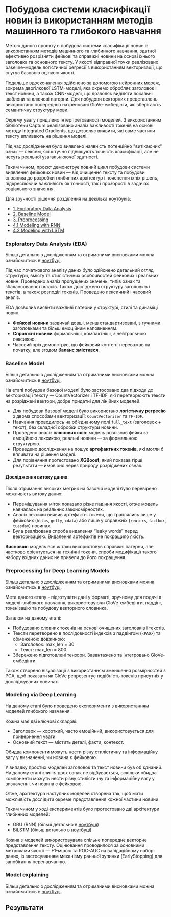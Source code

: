 # Побудова системи класифікації новин із використанням методів машинного та глибокого навчання

Метою даного проєкту є побудова системи класифікації новин із використанням методів машинного та глибинного навчання,
здатної ефективно розрізняти фейкові та справжні новини на основі їхнього заголовка та основного тексту. У якості
відправної точки реалізовано baseline-модель логістичної регресії з використанням векторизації, що
слугує базовою оцінкою якості.

Подальше вдосконалення здійснено за допомогою нейронних мереж, зокрема двогілкової LSTM-моделі, яка окремо обробляє
заголовок і текст новини, а також CNN-моделі, що дозволяє виділяти локальні шаблони та ключові патерни. Для побудови
векторних представлень використано попередньо натреновані GloVe-ембедінги, які зберігають семантичну структуру мови.

Окрему увагу приділено інтерпретованості моделей. З використанням бібліотеки Captum реалізовано аналіз важливості
токенів на основі методу Integrated Gradients, що дозволяє виявити, які саме частини тексту впливають на рішення моделі.

Під час дослідження було виявлено наявність потенційно "витікаючих" ознак — лексем, які штучно підвищують точність
класифікації, але не несуть реальної узагальнюючої здатності.

Таким чином, проєкт демонструє повний цикл побудови системи виявлення фейкових новин — від очищення тексту та побудови
словника до розробки глибинних архітектур і пояснення їхніх рішень, підкреслюючи важливість як точності, так і
прозорості в задачах соціального значення.

Для зручності рішення розділення на декілька ноутбуків:

- [1. Exploratory Data Analysis](notebook/1_eda.ipynb)
- [2. Baseline Model](notebook/2_baseline_model.ipynb)
- [3. Preprocessing](notebook/3_preprocessing.ipynb)
- [4.1 Modeling with RNN](notebook/4_1_modeling_rnn.ipynb)
- [4.2 Modeling with LSTM](notebook/4_2_modeling_lstm.ipynb)

### Exploratory Data Analysis (EDA)

Більш детально з дослідженням та отриманими висновками можна ознайомитись в [ноутбуці](notebook/1_eda.ipynb).

Під час початкового аналізу даних було здійснено детальний огляд структури, вмісту та стилістичних особливостей фейкових
і реальних новин. Проведено аналіз пропущених значень, типів ознак та збалансованості класів.
Також досліджено структуру заголовків і текстів, а також розподіл токенів. Проведено лексичний і часовий аналіз.

EDA дозволив виявити важливі патерни у структурі, стилі та динаміці новин:

- **Фейкові новини** зазвичай довші, менш стандартизовані, з гучними заголовками та більш емоційним наповненням.
- **Справжні новини** формальніші, компактніші, з нейтральною лексикою.
- Часовий зріз демонструє, що фейковий контент переважав на початку, але згодом **баланс змістився**.

### Baseline Model

Більш детально з дослідженням та отриманими висновками можна ознайомитись в [ноутбуці](notebook/2_baseline_model.ipynb).

На етапі побудови базової моделі було застосовано два підходи до векторизації тексту — CountVectorizer і TF-IDF, які
перетворюють тексти на розріджені вектори, добре придатні для лінійних моделей.

- Для побудови базової моделі було використано **логістичну регресію** з двома способами векторизації: `CountVectorizer`
  та `TF-IDF`.
- Навчання проводилось на об’єднаному полі `full_text` (заголовок + текст), без складної обробки структури новини.
- Проведено аналіз **ключових слів**: модель розпізнає фейки за емоційною лексикою, реальні новини — за
  формальною структурою.
- Проведено дослідження на пошук **артефактних токенів**, які могли б впливати на рішення моделі.
- Для порівняння протестовано **XGBoost**, який показав гірші результати — ймовірно через природу розріджених ознак.

#### Дослідження витоку даних

Після отримання високих метрик на базовій моделі було перевірено можливість витоку даних:

- Перемішування міток показало різке падіння якості, отже модель навчалась на реальних закономірностях.
- Аналіз лексики виявив артефактні токени, що траплялись лише у фейкових (`https`, `getty`, `cdata`) або лише у
  справжніх (`reuters`, `factbox`, `tuesday`) новинах.
- Була реалізована спроба видалення “leaky words” перед векторизацією. Видалення артефактів не покращило якість.

**Висновок:** модель все ж таки використовує справжні патерни, але частково орієнтується на технічні токени, спроби
модифікації такого набору вхідних даних не привели до його покращення.

### Preprocessing for Deep Learning Models

Більш детально з дослідженням та отриманими висновками можна ознайомитись в [ноутбуці](notebook/3_preprocessing.ipynb).

Мета даного етапу - підготувати дані у форматі, зручному для подачі в моделі глибокого навчання,
використовуючи GloVe-ембедінги, паддінг, токенізацію та побудову векторного словника.

Загалом на даному етапі:

- Побудовано словник токенів на основі очищених заголовків і текстів.
- Тексти перетворено в послідовності індексів з паддінгом (`<PAD>`) та обмеженою довжиною:
    - Заголовок: max_len = 30
    - Текст: max_len = 800
- Збережено підготовлені тензори. Завантажено та інтегровано GloVe-ембедінги.

Також створено візуалізації з використанням зменшення розмірностей з PCA, щоб показати як GloVe репрезентує подібність
токенів присутніх у досліджуваних новинах.

### Modeling via Deep Learning

На даному етапі було проведено експерименти з використанням моделей глибокого навчання.

Кожна має дві ключові складові:

- Заголовок — короткий, часто емоційний, використовується для привернення уваги.
- Основний текст — містить деталі, факти, контекст.

Обидва компоненти можуть нести різну стилістичну та інформаційну вагу у визначенні, чи новина є фейковою.

У випадку простих моделей заголовок та текст новини був об'єднаний. На даному етапі злиття двох ознак не відбувається,
оскільки обидва компоненти можуть нести різну стилістичну та інформаційну вагу у визначенні, чи новина є фейковою.

Отже, архітектура наступних моделей створена так, щоб мати можливість дослідити окреме представлення кожної частини
новини.

Таким чином у ході експериментів було протестовано дві архітектури глибинних моделей:

- GRU (RNN) (більш детально в [ноутбуці](notebook/4_1_modeling_rnn.ipynb))
- BiLSTM (більш детально в [ноутбуці](notebook/4_2_modeling_lstm.ipynb))

Кожна з моделей використовувала спільне попереднє векторне представлення тексту. Оцінювання проводилося за основними
метриками якості — F1-мірою та ROC-AUC на валідаційному наборі даних, із застосуванням механізму ранньої
зупинки (EarlyStopping) для запобігання перенавчанню.

### Model explaining

Більш детально з дослідженням та отриманими висновками можна ознайомитись
в [ноутбуці](notebook/5_model_explaining.ipynb).


## Результати
